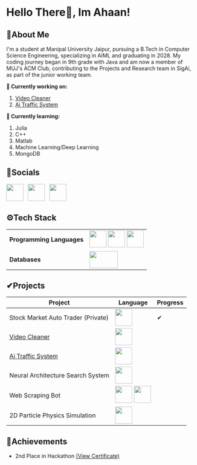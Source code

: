 # Hello There👋, Im Ahaan! 

## 🚀**About Me**
I'm a student at Manipal University Jaipur, pursuing a B.Tech in Computer Science Engineering, specializing in AIML and graduating in 2028. My coding journey began in 9th grade with Java and am now a member of MUJ's ACM Club, contributing to the Projects and Research team in SigAi, as part of the junior working team.
                                  
**🔭 Currently working on:**  
1. [Video Cleaner](https://github.com/AhaanV05/Video-Cleaner)
2. [Ai Traffic System](https://github.com/AhaanV05/Ai-Driven-Traffic-System)
                                                       
**🌱 Currently learning:**
1. Julia                             
2. C++
3. Matlab
4. Machine Learning/Deep Learning 
5. MongoDB

## 🔗**Socials** 
<a href="https://www.instagram.com/_ahaanverma_/"><img src="https://upload.wikimedia.org/wikipedia/commons/a/a5/Instagram_icon.png" width="45" height="45"></a>&nbsp;&nbsp;
<a href="https://matrix.to/#/@ahaanv05:gitter.im"><img src="https://element.io/blog/content/images/2020/07/element-logo.png" width="45" height="45"></a>&nbsp;&nbsp;
<a href="https://www.linkedin.com/in/ahaan-verma-475b74314/"><img src="https://upload.wikimedia.org/wikipedia/commons/c/ca/LinkedIn_logo_initials.png" width="45" height="45"></a>

## ⚙️**Tech Stack** 
|||
|----------|----------|
|**Programming Languages**|<img src="https://upload.wikimedia.org/wikipedia/commons/c/c3/Python-logo-notext.svg" width="45" height="45"/> <img src="https://brandslogos.com/wp-content/uploads/images/large/java-logo-1.png" width="45" height="45"/> <img src="https://upload.wikimedia.org/wikipedia/commons/1/19/C_Logo.png" width="45" height="45"/> |
|**Databases**|<img src="https://www.mysql.com/common/logos/logo-mysql-170x115.png" width="75" height="45"/>|

## ✔**Projects**
| Project | Language | Progress | 
|----------|----------|----------|
|Stock Market Auto Trader (Private)|<img src="https://upload.wikimedia.org/wikipedia/commons/c/c3/Python-logo-notext.svg" width="45" height="45"/> |✔|
|[Video Cleaner](https://github.com/AhaanV05/Video-Cleaner)|<img src="https://upload.wikimedia.org/wikipedia/commons/c/c3/Python-logo-notext.svg" width="45" height="45"/> ||
|[Ai Traffic System](https://github.com/AhaanV05/Ai-Driven-Traffic-System)|<img src="https://upload.wikimedia.org/wikipedia/commons/c/c3/Python-logo-notext.svg" width="45" height="45"/> ||
|Neural Architecture Search System|<img src="https://upload.wikimedia.org/wikipedia/commons/c/c3/Python-logo-notext.svg" width="45" height="45"/> ||
|Web Scraping Bot| <img src="https://brandslogos.com/wp-content/uploads/images/large/java-logo-1.png" width="45" height="45"/> <img src="https://upload.wikimedia.org/wikipedia/commons/c/c3/Python-logo-notext.svg" width="45" height="45"/> ||
|2D Particle Physics Simulation|<img src="https://upload.wikimedia.org/wikipedia/commons/1/19/C_Logo.png" width="45" height="45"/> ||


## 🏅**Achievements**
- 2nd Place in Hackathon [(View Certificate)](./assets/Certificate.pdf)

